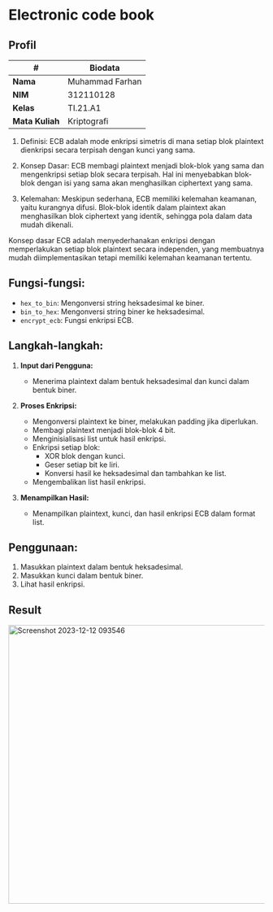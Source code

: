 # Electronic code book

## Profil
| #               | Biodata                      |
| --------------- | ---------------------------- |
| **Nama**        | Muhammad Farhan              |
| **NIM**         | 312110128                    |
| **Kelas**       | TI.21.A1                     |
| **Mata Kuliah** | Kriptografi                  |

1. Definisi: ECB adalah mode enkripsi simetris di mana setiap blok plaintext dienkripsi secara terpisah dengan kunci yang sama.
   
2. Konsep Dasar: ECB membagi plaintext menjadi blok-blok yang sama dan mengenkripsi setiap blok secara terpisah. Hal ini menyebabkan blok-blok dengan isi yang sama akan menghasilkan ciphertext yang sama.
   
3. Kelemahan: Meskipun sederhana, ECB memiliki kelemahan keamanan, yaitu kurangnya difusi. Blok-blok identik dalam plaintext akan menghasilkan blok ciphertext yang identik, sehingga pola dalam data mudah dikenali.

Konsep dasar ECB adalah menyederhanakan enkripsi dengan memperlakukan setiap blok plaintext secara independen, yang membuatnya mudah diimplementasikan tetapi memiliki kelemahan keamanan tertentu.

## Fungsi-fungsi:
- `hex_to_bin`: Mengonversi string heksadesimal ke biner.
- `bin_to_hex`: Mengonversi string biner ke heksadesimal.
- `encrypt_ecb`: Fungsi enkripsi ECB.

## Langkah-langkah:
1. **Input dari Pengguna:**
   - Menerima plaintext dalam bentuk heksadesimal dan kunci dalam bentuk biner.

2. **Proses Enkripsi:**
   - Mengonversi plaintext ke biner, melakukan padding jika diperlukan.
   - Membagi plaintext menjadi blok-blok 4 bit.
   - Menginisialisasi list untuk hasil enkripsi.
   - Enkripsi setiap blok:
     - XOR blok dengan kunci.
     - Geser setiap bit ke liri.
     - Konversi hasil ke heksadesimal dan tambahkan ke list.
   - Mengembalikan list hasil enkripsi.

3. **Menampilkan Hasil:**
   - Menampilkan plaintext, kunci, dan hasil enkripsi ECB dalam format list.

## Penggunaan:
1. Masukkan plaintext dalam bentuk heksadesimal.
2. Masukkan kunci dalam bentuk biner.
3. Lihat hasil enkripsi.

## Result

<img width="548" alt="Screenshot 2023-12-12 093546" src="https://github.com/farhanz17/Electronic_code_book-ecb-/assets/92637117/da95b39c-fc1d-4921-9f50-21ee89160ca3">

